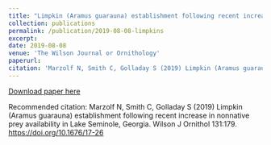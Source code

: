 ```yaml
---
title: "Limpkin (Aramus guarauna) establishment following recent increase in nonnative prey availability in Lake Seminole, Georgia"
collection: publications
permalink: /publication/2019-08-08-limpkins
excerpt: 
date: 2019-08-08
venue: 'The Wilson Journal or Ornithology'
paperurl: 
citation: 'Marzolf N, Smith C, Golladay S (2019) Limpkin (Aramus guarauna) establishment following recent increase in nonnative prey availability in Lake Seminole, Georgia. Wilson J Ornithol 131:179. https://doi.org/10.1676/17-26'
---
```

[Download paper here](http://nmarzolf91.github.io/files/Marzolf_et_al_2019.pdf)

Recommended citation: Marzolf N, Smith C, Golladay S (2019) Limpkin (Aramus guarauna) establishment following recent increase in nonnative prey availability in Lake Seminole, Georgia. Wilson J Ornithol 131:179. https://doi.org/10.1676/17-26
